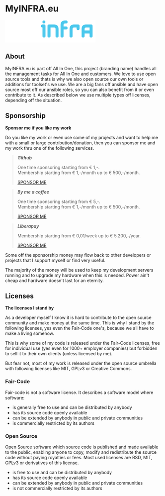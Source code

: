 # MyINFRA.eu

![MyINFRA.eu logo](logo/myinfra-logo.svg)

## About

MyINFRA.eu is part off All In One, this project (branding name) handles all the management tasks for All In One and customers. We love to use open source tools and thats is why we also open source our own tools or additions for toolset's we use. We are a big fans off ansible and have open source most off our ansible roles, so you can also benefit from it or even contribute to it. As described below we use multiple types off licenses, depending off the situation.

## Sponsorship

**Sponsor me if you like my work**

Do you like my work or even use some of my projects and want to help me with a small or large contribution/donation, then you can sponsor me and my work thru one of the following services.

> ***Github***
> 
> One time sponsoring starting from € 1,-.\
> Membership starting from € 1,-/month up to € 500,-/month.
> 
> [SPONSOR ME](https://github.com/sponsors/Dennis-de-Houx?o=esb)

> ***By me a coffee***
> 
> One time sponsoring starting from € 5,-.\
> Membership starting from € 1,-/month up to € 500,-/month.
>
> [SPONSOR ME](https://buymeacoffee.com/dennis.de.houx)

> ***Liberapay***
>
> Membership starting from € 0,01/week up to € 5.200,-/year.
> 
> [SPONSOR ME](https://liberapay.com/CodeKill3R/donate)

Some off the sponsorship money may flow back to other developers or projects that I support myself or find very useful.

The majority of the money will be used to keep my development servers running and to upgrade my hardware when this is needed. Power ain't cheap and hardware doesn't last for an eternity.

## Licenses

**The licenses I stand by**

As a developer myself I know it is hard to contribute to the open source community and make money at the same time. This is why I stand by the following licenses, yes even the Fair-Code one's, because we all have to make a living somehow.

This is why some of my code is released under the Fair-Code licenses, free for individual use (yes even for 1000+ employer companies) but forbidden to sell it to their own clients (unless licensed by me).

But fear not, most of my work is released under the open source umbrella with following licenses like MIT, GPLv3 or Creative Commons.

### Fair-Code

Fair-code is not a software license. It describes a software model where software:
- is generally free to use and can be distributed by anybody
- has its source code openly available
- can be extended by anybody in public and private communities
- is commercially restricted by its authors

### Open Source

Open Source software which source code is published and made available to the public, enabling anyone to copy, modify and redistribute the source code without paying royalties or fees. Most used licenses are BSD, MIT, GPLv3 or derivatives of this license.

- is free to use and can be distributed by anybody
- has its source code openly available
- can be extended by anybody in public and private communities
- is not commercially restricted by its authors